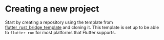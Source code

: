 # Creating a new project

Start by creating a repository using the template from [flutter_rust_bridge_template]
and cloning it. This template is set up to be able to `flutter run` for most platforms
that Flutter supports.

[flutter_rust_bridge_template]: https://github.com/Desdaemon/flutter_rust_bridge_template